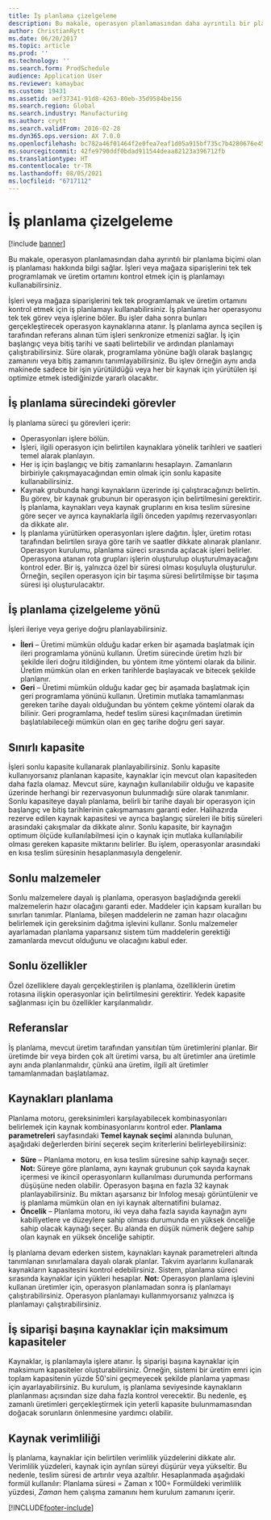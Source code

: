 ```yaml
---
title: İş planlama çizelgeleme
description: Bu makale, operasyon planlamasından daha ayrıntılı bir planlama biçimi olan iş planlaması hakkında bilgi sağlar. İşleri veya mağaza siparişlerini tek tek programlamak ve üretim ortamını kontrol etmek için iş planlamayı kullanabilirsiniz.
author: ChristianRytt
ms.date: 06/20/2017
ms.topic: article
ms.prod: ''
ms.technology: ''
ms.search.form: ProdSchedule
audience: Application User
ms.reviewer: kamaybac
ms.custom: 19431
ms.assetid: aef37341-91d8-4263-80eb-35d9584be156
ms.search.region: Global
ms.search.industry: Manufacturing
ms.author: crytt
ms.search.validFrom: 2016-02-28
ms.dyn365.ops.version: AX 7.0.0
ms.openlocfilehash: bc782a46f01464f2e0fea7eaf1d05a915bf735c7b4280676e45442af9440ae98
ms.sourcegitcommit: 42fe9790ddf0bdad911544deaa82123a396712fb
ms.translationtype: HT
ms.contentlocale: tr-TR
ms.lasthandoff: 08/05/2021
ms.locfileid: "6717112"
---
```

# <a name="job-scheduling"></a>İş planlama çizelgeleme

[!include [banner](../includes/banner.md)]

Bu makale, operasyon planlamasından daha ayrıntılı bir planlama biçimi olan iş planlaması hakkında bilgi sağlar. İşleri veya mağaza siparişlerini tek tek programlamak ve üretim ortamını kontrol etmek için iş planlamayı kullanabilirsiniz.

İşleri veya mağaza siparişlerini tek tek programlamak ve üretim ortamını kontrol etmek için iş planlamayı kullanabilirsiniz. İş planlama her operasyonu tek tek görev veya işlerine böler. Bu işler daha sonra bunları gerçekleştirecek operasyon kaynaklarına atanır. İş planlama ayrıca seçilen iş tarafından referans alınan tüm işleri senkronize etmenizi sağlar. İş için başlangıç veya bitiş tarihi ve saati belirtebilir ve ardından planlamayı çalıştırabilirsiniz. Süre olarak, programlama yönüne bağlı olarak başlangıç zamanını veya bitiş zamanını tanımlayabilirsiniz. Bu işlev örneğin aynı anda makinede sadece bir işin yürütüldüğü veya her bir kaynak için yürütülen işi optimize etmek istediğinizde yararlı olacaktır.

## <a name="tasks-in-the-job-scheduling-process"></a>İş planlama sürecindeki görevler
İş planlama süreci şu görevleri içerir:

-   Operasyonları işlere bölün.
-   İşleri, ilgili operasyon için belirtilen kaynaklara yönelik tarihleri ve saatleri temel alarak planlayın.
-   Her iş için başlangıç ve bitiş zamanlarını hesaplayın. Zamanların birbiriyle çakışmayacağından emin olmak için sonlu kapasite kullanabilirsiniz.
-   Kaynak grubunda hangi kaynakların üzerinde işi çalıştıracağınızı belirtin. Bu görev, bir kaynak grubunun bir operasyon için belirtilmesini gerektirir. İş planlama, kaynakları veya kaynak gruplarını en kısa teslim süresine göre seçer ve ayrıca kaynaklarla ilgili önceden yapılmış rezervasyonları da dikkate alır.
-   İş planlama yürütürken operasyonları işlere dağıtın. İşler, üretim rotası tarafından belirtilen sıraya göre tarih ve saatler dikkate alınarak planlanır. Operasyon kurulumu, planlama süreci sırasında açılacak işleri belirler. Operasyona atanan rota grupları işlerin oluşturulup oluşturulmayacağını kontrol eder. Bir iş, yalnızca özel bir süresi olması koşuluyla oluşturulur. Örneğin, seçilen operasyon için bir taşıma süresi belirtilmişse bir taşıma süresi işi oluşturulacaktır.

## <a name="scheduling-direction"></a>İş planlama çizelgeleme yönü
İşleri ileriye veya geriye doğru planlayabilirsiniz.

-   **İleri** – Üretimi mümkün olduğu kadar erken bir aşamada başlatmak için ileri programlama yönünü kullanın. Üretim sürecinde üretim hızlı bir şekilde ileri doğru itildiğinden, bu yöntem itme yöntemi olarak da bilinir. Üretim mümkün olan en erken tarihlerde başlayacak ve bitecek şekilde planlanır.
-   **Geri** – Üretimi mümkün olduğu kadar geç bir aşamada başlatmak için geri programlama yönünü kullanın. Üretimin mutlaka tamamlanması gereken tarihe dayalı olduğundan bu yöntem çekme yöntemi olarak da bilinir. Geri programlama, hedef teslim süresi kaçırılmadan üretimin başlatılabileceği mümkün olan en geç tarihe doğru geri sayar.

## <a name="finite-capacity"></a>Sınırlı kapasite
İşleri sonlu kapasite kullanarak planlayabilirsiniz. Sonlu kapasite kullanıyorsanız planlanan kapasite, kaynaklar için mevcut olan kapasiteden daha fazla olamaz. Mevcut süre, kaynağın kullanılabilir olduğu ve kapasite üzerinde herhangi bir rezervasyonun bulunmadığı süre olarak tanımlanır. Sonlu kapasiteye dayalı planlama, belirli bir tarihe dayalı bir operasyon için başlangıç ve bitiş tarihlerinin çakışmamasını garanti eder. Halihazırda rezerve edilen kaynak kapasitesi ve ayrıca başlangıç süreleri ile bitiş süreleri arasındaki çakışmalar da dikkate alınır. Sonlu kapasite, bir kaynağın optimum ölçüde kullanılabilmesi için o kaynak için mutlaka kullanılabilir olması gereken kapasite miktarını belirler. Bu işlem, operasyonlar arasındaki en kısa teslim süresinin hesaplanmasıyla dengelenir.

## <a name="finite-materials"></a>Sonlu malzemeler
Sonlu malzemelere dayalı iş planlama, operasyon başladığında gerekli malzemelerin hazır olacağını garanti eder. Maddeler için kapsam kuralları bu sınırları tanımlar. Planlama, bileşen maddelerin ne zaman hazır olacağını belirlemek için gereksinim dağıtma işlevini kullanır. Sonlu malzemeler ayarlamadan planlama yaparsanız sistem tüm maddelerin gerektiği zamanlarda mevcut olduğunu ve olacağını kabul eder.

## <a name="finite-properties"></a>Sonlu özellikler
Özel özelliklere dayalı gerçekleştirilen iş planlama, özelliklerin üretim rotasına ilişkin operasyonlar için belirtilmesini gerektirir. Yedek kapasite sağlanması için bu özellikler karşılanmalıdır.

## <a name="references"></a>Referanslar
İş planlama, mevcut üretim tarafından yansıtılan tüm üretimlerini planlar. Bir üretimde bir veya birden çok alt üretimi varsa, bu alt üretimler ana üretimle aynı anda planlanmalıdır, çünkü ana üretim, ilgili alt üretimler tamamlanmadan başlatılamaz.

## <a name="schedule-resources"></a>Kaynakları planlama
Planlama motoru, gereksinimleri karşılayabilecek kombinasyonları belirlemek için kaynak kombinasyonlarını kontrol eder. **Planlama parametreleri** sayfasındaki **Temel kaynak seçimi** alanında bulunan, aşağıdaki değerlerden birini seçerek seçim kriterlerini belirleyebilirsiniz:

-   **Süre** – Planlama motoru, en kısa teslim süresine sahip kaynağı seçer. **Not:** Süreye göre planlama, aynı kaynak grubunun çok sayıda kaynak içermesi ve ikincil operasyonların kullanılması durumunda performans düşüşüne neden olabilir. Operasyon başına en fazla 32 kaynak planlayabilirsiniz. Bu miktarı aşarsanız bir Infolog mesajı görüntülenir ve iş planlama mümkün olan en iyi kaynak alternatifini bulamaz.
-   **Öncelik** – Planlama motoru, iki veya daha fazla sayıda kaynağın aynı kabiliyetlere ve düzeylere sahip olması durumunda en yüksek önceliğe sahip olacak kaynağı seçer. Bu alanda en düşük nümerik değere sahip olan kaynak en yüksek önceliğe sahiptir.

İş planlama devam ederken sistem, kaynakları kaynak parametreleri altında tanımlanan sınırlamalara dayalı olarak planlar. Takvim ayarlarını kullanarak kaynakların kapasitesini kontrol edebilirsiniz. Sistem, planlama süreci sırasında kaynaklar için yükleri hesaplar. **Not:** Operasyon planlama işlevini kullanan üretimler için, operasyon planlamadan sonra iş planlamayı çalıştırabilirsiniz. Operasyon planlamayı kullanmıyorsanız yalnızca iş planlamayı çalıştırabilirsiniz.

## <a name="maximum-capacities-for-resources-per-job-order"></a>İş siparişi başına kaynaklar için maksimum kapasiteler
Kaynaklar, iş planlamayla işlere atanır. İş siparişi başına kaynaklar için maksimum kapasiteler oluşturabilirsiniz. Örneğin, sistemi bir üretim emri için toplam kapasitenin yüzde 50'sini geçmeyecek şekilde planlama yapması için ayarlayabilirsiniz. Bu kurulum, iş planlama seviyesinde kaynakların planlanması açısından size daha fazla kontrol verecektir. Bu nedenle, eş zamanlı üretimleri gerçekleştirmek için yeterli kapasite bulunmamasından doğacak sorunların önlenmesine yardımcı olabilir.

## <a name="resource-efficiency"></a>Kaynak verimliliği
İş planlama, kaynaklar için belirtilen verimlilik yüzdelerini dikkate alır. Verimlilik yüzdeleri, kaynak için ayrılan süreyi düşürür veya yükseltir. Bu nedenle, teslim süresi de artırılır veya azaltılır. Hesaplanmada aşağıdaki formül kullanılır: Planlama süresi = Zaman x 100÷ Formüldeki verimlilik yüzdesi, *Zaman* hem çalışma zamanını hem kurulum zamanını içerir.





[!INCLUDE[footer-include](../../includes/footer-banner.md)]